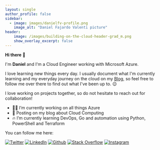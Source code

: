 ```yaml
---
layout: single
author_profile: false
sidebar:
  - image: images/danielfv-profile.png
    image_alt: "Daniel Fajardo Valenti picture"
header:
    image: /images/building-on-the-cloud-header-grad_m.png
    show_overlay_excerpt: false
---
```




**Hi there** 👋

<!--<img src="images/danielfv-profile.png" width="200px" />-->

I'm <strong>Daniel</strong> and I'm a Cloud Engineer working with Microsoft Azure.

I love learning new things every day. I usually document what I'm currently learning and my everyday journey on the cloud on my [Blog](https://blog.danielfv.com), so feel free to follow me over there to find out what I've been up to. 😉 

I love working on projects together, so do not hesitate to reach out for collaboration!

- 👨‍💻 I’m currently working on all things Azure 
- 📘 Posting on my blog about Cloud Computing
- 🔥 I’m currently learning DevOps, Go and automation using Python, PowerShell and Terraform


You can follow me here: 
<p>
<a href="https://twitter.com/dfv78"><img src="https://img.icons8.com/color/50/twitter-squared.png" title="Twitter" /></a>
<a href="https://www.linkedin.com/in/danielfajardovalenti"><img src="https://img.icons8.com/ios-filled/50/4a90e2/linkedin.png" title="LinkedIn" /></a>
<a href="https://github.com/daniel-fv"><img src="https://img.icons8.com/material-rounded/50/github.png" title="Github" /></a>
<a href="https://stackoverflow.com/users/4305517/daniel-fajardo-valenti"><img src="https://img.icons8.com/color/50/4a90e2/stackoverflow.png" title="Stack Overflow"/></a>
<a href="https://instagram/dfv78"><img src="https://img.icons8.com/color/50/instagram.png" title="Instagram"/></a>
</p>


	